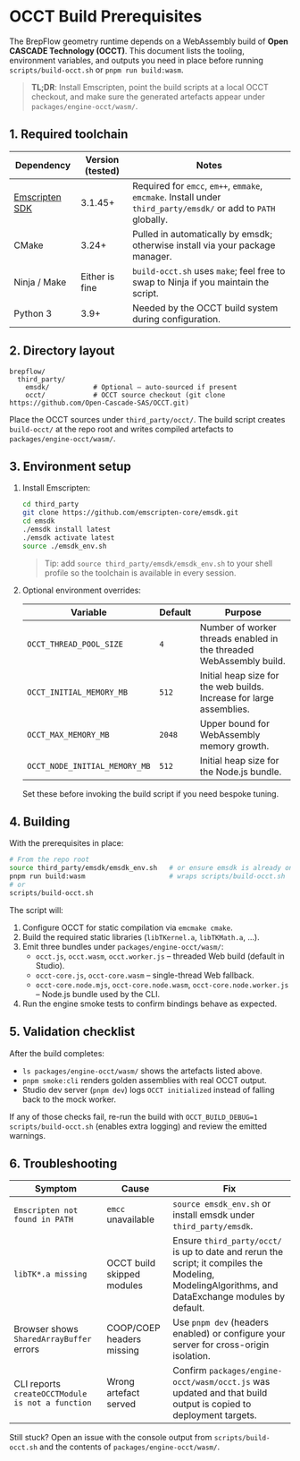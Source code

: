 # OCCT Build Prerequisites

The BrepFlow geometry runtime depends on a WebAssembly build of **Open CASCADE Technology (OCCT)**. This document lists the tooling, environment variables, and outputs you need in place before running `scripts/build-occt.sh` or `pnpm run build:wasm`.

> **TL;DR**: Install Emscripten, point the build scripts at a local OCCT checkout, and make sure the generated artefacts appear under `packages/engine-occt/wasm/`.

## 1. Required toolchain

| Dependency | Version (tested) | Notes |
| --- | --- | --- |
| [Emscripten SDK](https://emscripten.org/docs/getting_started/downloads.html) | 3.1.45+ | Required for `emcc`, `em++`, `emmake`, `emcmake`. Install under `third_party/emsdk/` or add to `PATH` globally. |
| CMake | 3.24+ | Pulled in automatically by emsdk; otherwise install via your package manager. |
| Ninja / Make | Either is fine | `build-occt.sh` uses `make`; feel free to swap to Ninja if you maintain the script. |
| Python 3 | 3.9+ | Needed by the OCCT build system during configuration. |

## 2. Directory layout

```
brepflow/
  third_party/
    emsdk/           # Optional – auto-sourced if present
    occt/            # OCCT source checkout (git clone https://github.com/Open-Cascade-SAS/OCCT.git)
```

Place the OCCT sources under `third_party/occt/`. The build script creates `build-occt/` at the repo root and writes compiled artefacts to `packages/engine-occt/wasm/`.

## 3. Environment setup

1. Install Emscripten:

   ```bash
   cd third_party
   git clone https://github.com/emscripten-core/emsdk.git
   cd emsdk
   ./emsdk install latest
   ./emsdk activate latest
   source ./emsdk_env.sh
   ```

   > Tip: add `source third_party/emsdk/emsdk_env.sh` to your shell profile so the toolchain is available in every session.

2. Optional environment overrides:

   | Variable | Default | Purpose |
   | --- | --- | --- |
   | `OCCT_THREAD_POOL_SIZE` | `4` | Number of worker threads enabled in the threaded WebAssembly build. |
   | `OCCT_INITIAL_MEMORY_MB` | `512` | Initial heap size for the web builds. Increase for large assemblies. |
   | `OCCT_MAX_MEMORY_MB` | `2048` | Upper bound for WebAssembly memory growth. |
   | `OCCT_NODE_INITIAL_MEMORY_MB` | `512` | Initial heap size for the Node.js bundle. |

   Set these before invoking the build script if you need bespoke tuning.

## 4. Building

With the prerequisites in place:

```bash
# From the repo root
source third_party/emsdk/emsdk_env.sh   # or ensure emsdk is already on PATH
pnpm run build:wasm                     # wraps scripts/build-occt.sh
# or
scripts/build-occt.sh
```

The script will:

1. Configure OCCT for static compilation via `emcmake cmake`.
2. Build the required static libraries (`libTKernel.a`, `libTKMath.a`, …).
3. Emit three bundles under `packages/engine-occt/wasm/`:
   - `occt.js`, `occt.wasm`, `occt.worker.js` – threaded Web build (default in Studio).
   - `occt-core.js`, `occt-core.wasm` – single-thread Web fallback.
   - `occt-core.node.mjs`, `occt-core.node.wasm`, `occt-core.node.worker.js` – Node.js bundle used by the CLI.
4. Run the engine smoke tests to confirm bindings behave as expected.

## 5. Validation checklist

After the build completes:

- `ls packages/engine-occt/wasm/` shows the artefacts listed above.
- `pnpm smoke:cli` renders golden assemblies with real OCCT output.
- Studio dev server (`pnpm dev`) logs `OCCT initialized` instead of falling back to the mock worker.

If any of those checks fail, re-run the build with `OCCT_BUILD_DEBUG=1 scripts/build-occt.sh` (enables extra logging) and review the emitted warnings.

## 6. Troubleshooting

| Symptom | Cause | Fix |
| --- | --- | --- |
| `Emscripten not found in PATH` | `emcc` unavailable | `source emsdk_env.sh` or install emsdk under `third_party/emsdk`. |
| `libTK*.a missing` | OCCT build skipped modules | Ensure `third_party/occt/` is up to date and rerun the script; it compiles the Modeling, ModelingAlgorithms, and DataExchange modules by default. |
| Browser shows `SharedArrayBuffer` errors | COOP/COEP headers missing | Use `pnpm dev` (headers enabled) or configure your server for cross-origin isolation. |
| CLI reports `createOCCTModule is not a function` | Wrong artefact served | Confirm `packages/engine-occt/wasm/occt.js` was updated and that build output is copied to deployment targets. |

Still stuck? Open an issue with the console output from `scripts/build-occt.sh` and the contents of `packages/engine-occt/wasm/`.
